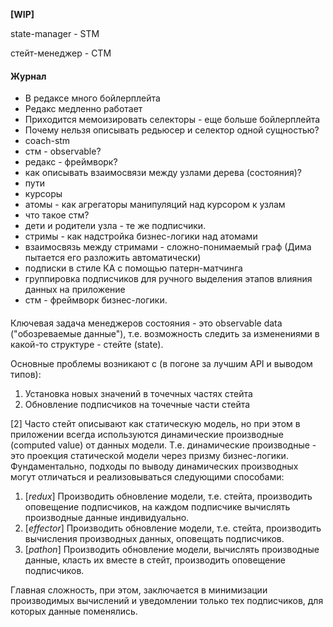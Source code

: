 **[WIP]**

state-manager - STM

стейт-менеджер - СТМ

#### Журнал

* В редаксе много бойлерплейта
* Редакс медленно работает
* Приходится мемоизировать селекторы - еще больше бойлерплейта
* Почему нельзя описывать редьюсер и селектор одной сущностью?
* coach-stm
* стм - observable?
* редакс - фреймворк?
* как описывать взаимосвязи между узлами дерева (состояния)?
* пути
* курсоры
* атомы - как агрегаторы манипуляций над курсором к узлам
* что такое стм?
* дети и родители узла - те же подписчики.
* стримы - как надстройка бизнес-логики над атомами
* взаимосвязь между стримами - сложно-понимаемый граф (Дима пытается его разложить автоматически)
* подписки в стиле КА с помощью патерн-матчинга
* группировка подписчиков для ручного выделения этапов влияния данных на приложение
* стм - фреймворк бизнес-логики.

####

Ключевая задача менеджеров состояния - это observable data ("обозреваемые данные"), т.е. возможность следить за изменениями в какой-то структуре - стейте (state).

Основные проблемы возникают с (в погоне за лучшим API и выводом типов):
1. Установка новых значений в точечных частях стейта
2. Обновление подписчиков на точечные части стейта

[2] Часто стейт описывают как статическую модель, но при этом в приложении всегда используются динамические производные (computed value) от данных модели. Т.е. динамические производные - это проекция статической модели через призму бизнес-логики. Фундаментально, подходы по выводу динамических производных могут отличаться и реализовываться следующими способами:
  1. [*redux*] Производить обновление модели, т.е. стейта, производить оповещение подписчиков, на каждом подписчике вычислять производные данные индивидуально.
  2. [*effector*] Производить обновление модели, т.е. стейта, производить вычисления производных данных, оповещать подписчиков.
  3. [*pathon*] Производить обновление модели, вычислять производные данные, класть их вместе в стейт, производить оповещение подписчиков.
  
Главная сложность, при этом, заключается в минимизации производимых вычислений и уведомлении только тех подписчиков, для которых данные поменялись.
